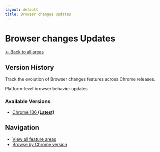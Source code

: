 ```yaml
---
layout: default
title: Browser changes Updates
---
```


# Browser changes Updates

[← Back to all areas](../)

## Version History

Track the evolution of Browser changes features across Chrome releases.

Platform-level browser behavior updates

### Available Versions

- [Chrome 136 **(Latest)**](./chrome-136.html)

## Navigation

- [View all feature areas](../)
- [Browse by Chrome version](../../versions/)

